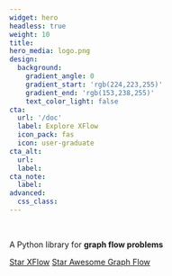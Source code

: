 ```yaml
---
widget: hero
headless: true
weight: 10
title: 
hero_media: logo.png
design:
  background:
    gradient_angle: 0
    gradient_start: 'rgb(224,223,255)'
    gradient_end: 'rgb(153,238,255)'
    text_color_light: false
cta:
  url: '/doc'
  label: Explore XFlow
  icon_pack: fas
  icon: user-graduate
cta_alt:
  url:
  label:
cta_note:
  label:
advanced:
  css_class: 
---
```


<br>

A Python library for **graph flow problems** 


<a class="github-button" href="https://github.com/aquastar/xflow" data-icon="octicon-star" data-size="large" data-show-count="true" aria-label="Star XFlow">Star XFlow</a>
<a class="github-button" href="https://github.com/aquastar/awesome-network-flow" data-icon="octicon-star" data-size="large" data-show-count="false" aria-label="Star Awesome Network Flow">Star Awesome Graph Flow</a>
<script async defer src="https://buttons.github.io/buttons.js"></script>

